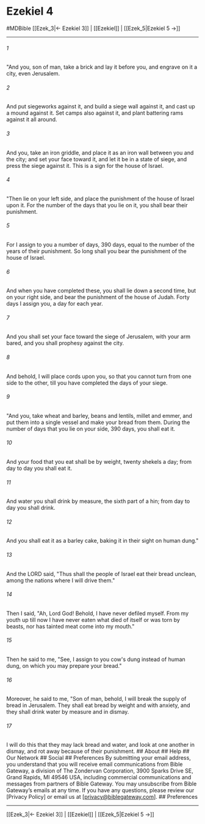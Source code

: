 # Ezekiel 4
#MDBible
[[Ezek_3|← Ezekiel 3]] | [[Ezekiel]] | [[Ezek_5|Ezekiel 5 →]]

***






###### 1 


"And you, son of man, take a brick and lay it before you, and engrave on it a city, even Jerusalem. 





###### 2 


And put siegeworks against it, and build a siege wall against it, and cast up a mound against it. Set camps also against it, and plant battering rams against it all around. 





###### 3 


And you, take an iron griddle, and place it as an iron wall between you and the city; and set your face toward it, and let it be in a state of siege, and press the siege against it. This is a sign for the house of Israel. 





###### 4 


"Then lie on your left side, and place the punishment of the house of Israel upon it. For the number of the days that you lie on it, you shall bear their punishment. 





###### 5 


For I assign to you a number of days, 390 days, equal to the number of the years of their punishment. So long shall you bear the punishment of the house of Israel. 





###### 6 


And when you have completed these, you shall lie down a second time, but on your right side, and bear the punishment of the house of Judah. Forty days I assign you, a day for each year. 





###### 7 


And you shall set your face toward the siege of Jerusalem, with your arm bared, and you shall prophesy against the city. 





###### 8 


And behold, I will place cords upon you, so that you cannot turn from one side to the other, till you have completed the days of your siege. 





###### 9 


"And you, take wheat and barley, beans and lentils, millet and emmer, and put them into a single vessel and make your bread from them. During the number of days that you lie on your side, 390 days, you shall eat it. 





###### 10 


And your food that you eat shall be by weight, twenty shekels a day; from day to day you shall eat it. 





###### 11 


And water you shall drink by measure, the sixth part of a hin; from day to day you shall drink. 





###### 12 


And you shall eat it as a barley cake, baking it in their sight on human dung." 





###### 13 


And the LORD said, "Thus shall the people of Israel eat their bread unclean, among the nations where I will drive them." 





###### 14 


Then I said, "Ah, Lord God! Behold, I have never defiled myself. From my youth up till now I have never eaten what died of itself or was torn by beasts, nor has tainted meat come into my mouth." 





###### 15 


Then he said to me, "See, I assign to you cow's dung instead of human dung, on which you may prepare your bread." 





###### 16 


Moreover, he said to me, "Son of man, behold, I will break the supply of bread in Jerusalem. They shall eat bread by weight and with anxiety, and they shall drink water by measure and in dismay. 





###### 17 


I will do this that they may lack bread and water, and look at one another in dismay, and rot away because of their punishment. ## About ## Help ## Our Network ## Social ## Preferences By submitting your email address, you understand that you will receive email communications from Bible Gateway, a division of The Zondervan Corporation, 3900 Sparks Drive SE, Grand Rapids, MI 49546 USA, including commercial communications and messages from partners of Bible Gateway. You may unsubscribe from Bible Gateway&rsquo;s emails at any time. If you have any questions, please review our [Privacy Policy] or email us at [privacy@biblegateway.com]. ## Preferences

***

[[Ezek_3|← Ezekiel 3]] | [[Ezekiel]] | [[Ezek_5|Ezekiel 5 →]]
